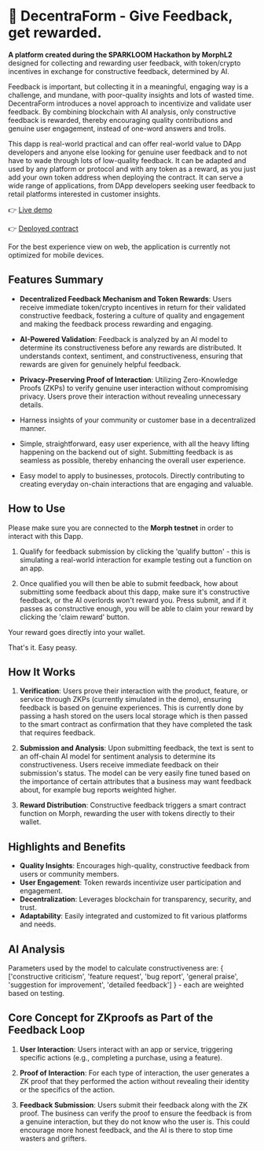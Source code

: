 # 🤖 DecentraForm - Give Feedback, get rewarded. 

**A platform created during the SPARKLOOM Hackathon by MorphL2** designed for collecting and rewarding user feedback, with token/crypto incentives in exchange for constructive feedback, determined by AI.

Feedback is important, but collecting it in a meaningful, engaging way is a challenge, and mundane, with poor-quality insights and lots of wasted time. DecentraForm introduces a novel approach to incentivize and validate user feedback. By combining blockchain with AI analysis, only constructive feedback is rewarded, thereby encouraging quality contributions and genuine user engagement, instead of one-word answers and trolls.

This dapp is real-world practical and can offer real-world value to DApp developers and anyone else looking for genuine user feedback and to not have to wade through lots of low-quality feedback. It can be adapted and used by any platform or protocol and with any token as a reward, as you just add your own token address when deploying the contract. It can serve a wide range of applications, from DApp developers seeking user feedback to retail platforms interested in customer insights. 

👉 [Live demo](https://ai-feedback-rewards.vercel.app/)

👉 [Deployed contract](https://explorer-testnet.morphl2.io/address/0x61397ce703aC4b623aA5C2c8749e2aDa6FA94c05?tab=contract)

For the best experience view on web, the application is currently not optimized for mobile devices.

## Features Summary

- **Decentralized Feedback Mechanism and Token Rewards**: Users receive immediate token/crypto incentives in return for their validated constructive feedback, fostering a culture of quality and engagement and making the feedback process rewarding and engaging.

- **AI-Powered Validation**: Feedback is analyzed by an AI model to determine its constructiveness before any rewards are distributed. It understands context, sentiment, and constructiveness, ensuring that rewards are given for genuinely helpful feedback.

- **Privacy-Preserving Proof of Interaction**: Utilizing Zero-Knowledge Proofs (ZKPs) to verify genuine user interaction without compromising privacy. Users prove their interaction without revealing unnecessary details.

- Harness insights of your community or customer base in a decentralized manner.
- Simple, straightforward, easy user experience, with all the heavy lifting happening on the backend out of sight. Submitting feedback is as seamless as possible, thereby enhancing the overall user experience.
- Easy model to apply to businesses, protocols. Directly contributing to creating everyday on-chain interactions that are engaging and valuable.

## How to Use

Please make sure you are connected to the **Morph testnet** in order to interact with this Dapp.

1. Qualify for feedback submission by clicking the 'qualify button' - this is simulating a real-world interaction for example testing out a function on an app.

2. Once qualified you will then be able to submit feedback, how about submitting some feedback about this dapp, make sure it's constructive feedback, or the AI overlords won't reward you. Press submit, and if it passes as constructive enough, you will be able to claim your reward by clicking the 'claim reward' button.

Your reward goes directly into your wallet.

That's it. Easy peasy.

## How It Works

1. **Verification**: Users prove their interaction with the product, feature, or service through ZKPs (currently simulated in the demo), ensuring feedback is based on genuine experiences.
This is currently done by passing a hash stored on the users local storage which is then passed to the smart contract as confirmation that they have completed the task that requires feedback. 

2. **Submission and Analysis**: Upon submitting feedback, the text is sent to an off-chain AI model for sentiment analysis to determine its constructiveness. Users receive immediate feedback on their submission's status. The model can be very easily fine tuned based on the importance of certain attributes that a business may want feedback about, for example bug reports weighted higher. 

3. **Reward Distribution**: Constructive feedback triggers a smart contract function on Morph, rewarding the user with tokens directly to their wallet.

## Highlights and Benefits

- **Quality Insights**: Encourages high-quality, constructive feedback from users or community members.
- **User Engagement**: Token rewards incentivize user participation and engagement.
- **Decentralization**: Leverages blockchain for transparency, security, and trust.
- **Adaptability**: Easily integrated and customized to fit various platforms and needs.

## AI Analysis

Parameters used by the model to calculate constructiveness are: { ['constructive criticism', 'feature request', 'bug report', 'general praise', 'suggestion for improvement', 'detailed feedback'] } - each are weighted based on testing.


## Core Concept for ZKproofs as Part of the Feedback Loop

1. **User Interaction**: Users interact with an app or service, triggering specific actions (e.g., completing a purchase, using a feature).

2. **Proof of Interaction**: For each type of interaction, the user generates a ZK proof that they performed the action without revealing their identity or the specifics of the action.

3. **Feedback Submission**: Users submit their feedback along with the ZK proof. The business can verify the proof to ensure the feedback is from a genuine interaction, but they do not know who the user is. This could encourage more honest feedback, and the AI is there to stop time wasters and grifters.
